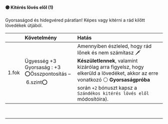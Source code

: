 #### 🟣 Kitérés lövés elől (1)

Gyorsaságod és hidegvéred páratlan! Képes vagy kitérni a rád kilőtt lövedékek útjából.

| |  Követelmény | Hatás  |
| :----------- | :----------- | :----------- |
| 1.fok | Ügyesség +3<br />Gyorsaság : +3<br />⭕Összpontosítás&nbsp;–&nbsp;6.szint⭕ | Amennyiben észleled, hogy rád lőnek és nem számítasz 🗡️ **Készületlennek**, valamint kizárólag arra figyelsz, hogy elkerüld a lövedéket, akkor az erre vonatkozó ⚪ **Gyorsaságpróba** során `+2` bónuszt kapsz a ```Szándékos kitérés lövés elől``` módosítóira). |

<br />

---
